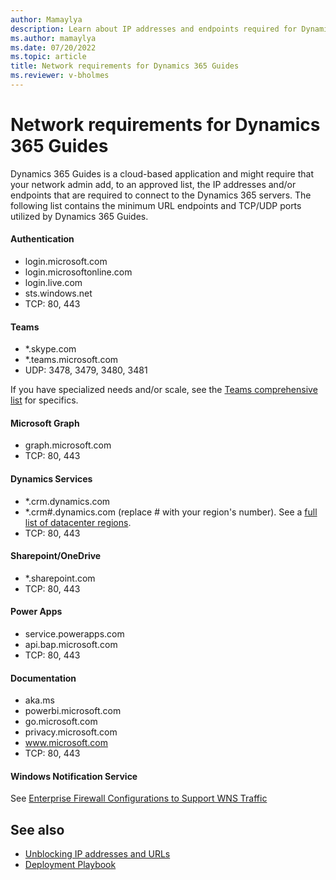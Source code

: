 ```yaml
---
author: Mamaylya
description: Learn about IP addresses and endpoints required for Dynamics 365 Guides 
ms.author: mamaylya
ms.date: 07/20/2022
ms.topic: article
title: Network requirements for Dynamics 365 Guides
ms.reviewer: v-bholmes
---
```


# Network requirements for Dynamics 365 Guides

Dynamics 365 Guides is a cloud-based application and might require that your network admin add, to an approved list, the IP addresses and/or endpoints that are required to connect to the Dynamics 365 servers. The following list contains the minimum URL endpoints and TCP/UDP ports utilized by Dynamics 365 Guides.

#### Authentication
- login.microsoft.com
- login.microsoftonline.com
- login.live.com
- sts.windows.net
- TCP: 80, 443

#### Teams

- *.skype.com
- *.teams.microsoft.com
- UDP: 3478, 3479, 3480, 3481

If you have specialized needs and/or scale, see the [Teams comprehensive list](/microsoftteams/prepare-network) for specifics.

#### Microsoft Graph
- graph.microsoft.com
- TCP: 80, 443

#### Dynamics Services
- *.crm.dynamics.com
- *.crm#.dynamics.com (replace # with your region's number). See a [full list of datacenter regions](/power-platform/admin/new-datacenter-regions).
- TCP: 80, 443

#### Sharepoint/OneDrive
- *.sharepoint.com
- TCP: 80, 443

#### Power Apps
- service.powerapps.com
- api.bap.microsoft.com
- TCP: 80, 443

#### Documentation 
- aka.ms
- powerbi.microsoft.com
- go.microsoft.com
- privacy.microsoft.com
- www.microsoft.com 
- TCP: 80, 443

#### Windows Notification Service

See [Enterprise Firewall Configurations to Support WNS Traffic](/windows/apps/design/shell/tiles-and-notifications/firewall-allowlist-config)

## See also

- [Unblocking IP addresses and URLs](/power-platform/admin/online-requirements#ip-addresses-and-urls)
- [Deployment Playbook](admin-deployment-playbook.md)
